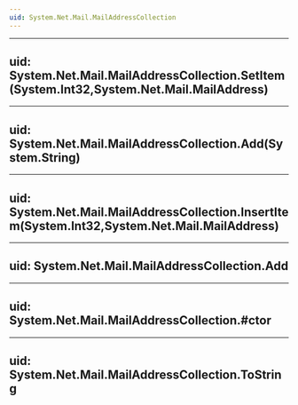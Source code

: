 ```yaml
---
uid: System.Net.Mail.MailAddressCollection
---
```


---
uid: System.Net.Mail.MailAddressCollection.SetItem(System.Int32,System.Net.Mail.MailAddress)
---

---
uid: System.Net.Mail.MailAddressCollection.Add(System.String)
---

---
uid: System.Net.Mail.MailAddressCollection.InsertItem(System.Int32,System.Net.Mail.MailAddress)
---

---
uid: System.Net.Mail.MailAddressCollection.Add
---

---
uid: System.Net.Mail.MailAddressCollection.#ctor
---

---
uid: System.Net.Mail.MailAddressCollection.ToString
---

